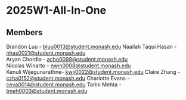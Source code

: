# 2025W1-All-In-One
## Members
Brandon Luu - bluu0013@student.monash.edu
Naailah Taqui Hasan - nhas0021@student.monash.edu  
Aryan Chordia - acho0098@student.monash.edu  
Nicolas Winarto - nwin0008@student.monash.edu  
Kenuli Wijegunarathne- kwij0022@student.monash.edu
Claire Zhang - czha0152@student.monash.edu
Charlotte Evans - ceva0014@student.monash.edu
Tarini Mehta - tmeh0003@student.monash.edu
